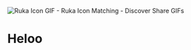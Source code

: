 ![Ruka Icon GIF - Ruka Icon Matching - Discover   Share GIFs](https://user-images.githubusercontent.com/50201452/186154547-cae9f411-52c9-45d7-9059-9254e6e3db52.gif)
# Heloo
